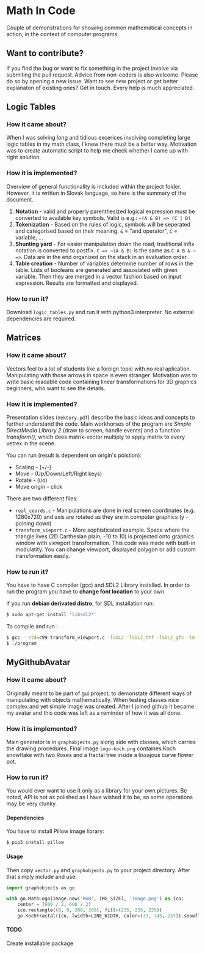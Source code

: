 # Math In Code
Couple of demonstrations for showing common mathematical concepts in action, in the context of computer programs.

## Want to contribute?
If you find the bug or want to fix something in the project involve via submiting the pull request. Advice from non-coders is also welcome. Please do so by opening a new issue. Want to see new project or get better explanaton of existing ones? Get in touch. Every help is much appreciated.

## Logic Tables

### How it came about?
When I was solving long and tidious excerices involving completing large logic tables in my math class, I knew there must be a better way. Motivation was to create automatic script to help me check whether I came up with right solution.

### How it is implemented?
Overview of general functionality is included within the project folder. However, it is written in Slovak language, so here is the summary of the document.

1.  **Notation** - valid and properly parenthesized logical expression must be converted to available key symbols. Valid is e.g.: `~(A & B) => (C | D)`
1. **Tokenization** - Based on the rules of logic, symbols will be seperated and categorised based on their meaning. `&` = "and operator", `C` = variable, ...
1. **Shunting yard** -  For easier manipulation down the road, traditional infix notation is converted to postfix. `C => ~(A & B)` is the same as `C A B & ~ =>`. Data are in the end organized on the stack in an evaluation order.
1. **Table creation** - Number of variables determine number of rows in the table. Lists of booleans are generated and assosiated with given variable. Then they are merged in a vector fashion based on input expression. Results are formatted and displayed.

### How to run it?
Download `logic_tables.py` and run it with python3 interpreter. No external dependencies are required.

## Matrices

### How it came about?
Vectors feel to a lot of students like a foreign topic with no real aplication. Manipulating with those arrows in space is even stranger. Motivation was to write basic readable code containing linear transformations for 3D graphics beginners, who want to see the details.

### How it is implemented?
Presentation slides (`Vektory.pdf`) describe the basic ideas and concepts to further understand the code. Main workhorses of the program are *Simple DirectMedia Library 2* (draw to screen, handle events) and a function *transform()*, which does matrix-vector multiply to apply matrix to every vetrex in the scene.

You can run (result is dependent on origin's poistion):

* Scaling - (+/-)
* Move - (Up/Down/Left/Right keys)
* Rotate - (i/o)
* Move origin - click

There are two different files:

* `real_coords.c` - Manipulations are done in real screen coordinates (e.g. 1280x720) and axis are rotated as they are in computer graphics (y - poining down)
* `transform_vieport.c` - More sophisticated example. Space where the triangle lives (2D Carthesian plain, -10 to 10) is projected onto graphics window with viewport transformation. This code was made with built-in modulatity. You can change viewport, displayed polygon or add custom transformation easily.

### How to run it?
You have to have C compiler (gcc) and SDL2 Library installed. In order to run the program you have to **change font location** to your own.

If you run **debian derivated distro**, for SDL installation run:
```zsh
$ sudo apt-get install 'libsdl2*'
```
To compile and run :
```zsh
$ gcc --std=c99 transform_viewport.c -lSDL2 -lSDL2_ttf -lSDL2_gfx -lm -o program
$ ./program
```

## MyGithubAvatar
### How it came about?
Originally meant to be part of gui project, to demonstate different ways of manipulating with objects mathematically. When testing classes nice complex and yet simple image was created. After I joined github it became my avatar and this code was left as a reminder of how it was all done.

### How it is implemented?
Main generator is in `graphobjects.py` along side with classes, which carries the drawing procedures. Final image `logo-koch.png` containes Koch snowflake with two Roses and a fractal tree inside a lissajous curve flower pot.

### How to run it?
You would ever want to use it only as a library for your own pictures. Be noted, API is not as polished as I have wished it to be, so some operations may be very clunky.

#### Dependencies
You have to install Pillow image library:
```zsh
$ pip3 install pillow
```
#### Usage
Then copy `vector.py` and `graphobjects.py` to your project directory. After that simply include and use:
```python
import graphobjects as go

with go.MathLogo(Image.new('RGB', IMG_SIZE), 'image.png') as ico:
    center = (600 / 2, 600 / 2)
    ico.rectangle((0, 0, 300, 300), fill=(235, 235, 235))
    go.KochFractal(ico, lwidth=LINE_WIDTH, color=(33, 145, 237)).snowflake(*center, 220)
```

#### TODO
Create installable package
